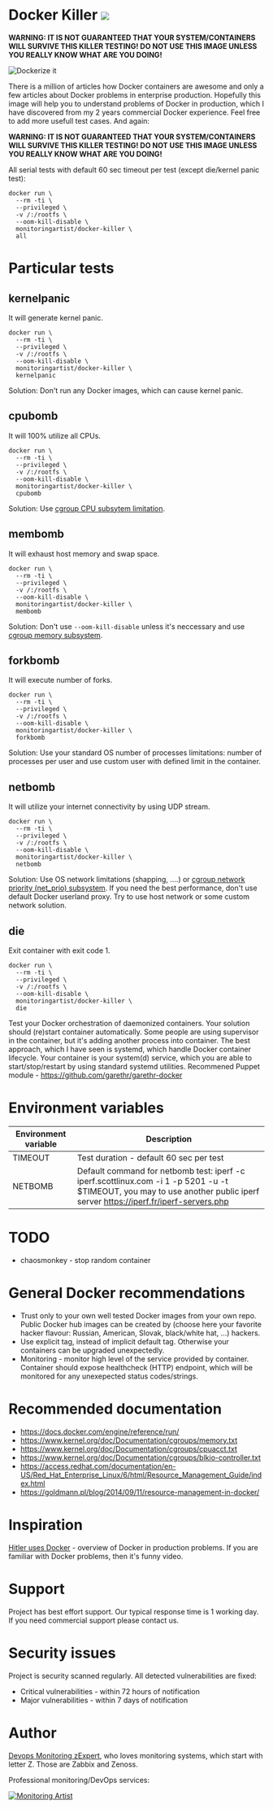 # Docker Killer [![](https://badge.imagelayers.io/monitoringartist/docker-killer:latest.svg)](https://imagelayers.io/?images=monitoringartist/docker-killer:latest)

**WARNING: IT IS NOT GUARANTEED THAT YOUR SYSTEM/CONTAINERS WILL SURVIVE THIS KILLER TESTING! DO NOT USE THIS IMAGE UNLESS YOU REALLY KNOW WHAT ARE YOU DOING!**

![Dockerize it](http://i.imgur.com/V8KfCpj.jpg)

There is a million of articles how Docker containers are awesome and only a few articles about Docker problems in enterprise production. Hopefully this image will help you to understand problems of Docker in production, which I have discovered from my 2 years commercial Docker experience. Feel free to add more usefull test cases. And again:

**WARNING: IT IS NOT GUARANTEED THAT YOUR SYSTEM/CONTAINERS WILL SURVIVE THIS KILLER TESTING! DO NOT USE THIS IMAGE UNLESS YOU REALLY KNOW WHAT ARE YOU DOING!**

All serial tests with default 60 sec timeout per test (except die/kernel panic test):

```
docker run \
  --rm -ti \
  --privileged \
  -v /:/rootfs \
  --oom-kill-disable \
  monitoringartist/docker-killer \
  all
```

# Particular tests

## kernelpanic

It will generate kernel panic.

```
docker run \
  --rm -ti \
  --privileged \
  -v /:/rootfs \
  --oom-kill-disable \
  monitoringartist/docker-killer \
  kernelpanic
```

Solution: Don't run any Docker images, which can cause kernel panic.

## cpubomb

It will 100% utilize all CPUs.

```
docker run \
  --rm -ti \
  --privileged \
  -v /:/rootfs \
  --oom-kill-disable \
  monitoringartist/docker-killer \
  cpubomb
```

Solution: Use [cgroup CPU subsytem limitation](https://access.redhat.com/documentation/en-US/Red_Hat_Enterprise_Linux/6/html/Resource_Management_Guide/sec-cpu.html).

## membomb

It will exhaust host memory and swap space.

```
docker run \
  --rm -ti \
  --privileged \
  -v /:/rootfs \
  --oom-kill-disable \
  monitoringartist/docker-killer \
  membomb
```

Solution: Don't use `--oom-kill-disable` unless it's neccessary and use [cgroup memory subsystem](https://access.redhat.com/documentation/en-US/Red_Hat_Enterprise_Linux/6/html/Resource_Management_Guide/sec-memory.html).

## forkbomb

It will execute number of forks.

```
docker run \
  --rm -ti \
  --privileged \
  -v /:/rootfs \
  --oom-kill-disable \
  monitoringartist/docker-killer \
  forkbomb
```

Solution: Use your standard OS number of processes limitations: number of processes per user and use custom user with defined limit in the container.

## netbomb

It will utilize your internet connectivity by using UDP stream.

```
docker run \
  --rm -ti \
  --privileged \
  -v /:/rootfs \
  --oom-kill-disable \
  monitoringartist/docker-killer \
  netbomb
```

Solution: Use OS network limitations (shapping, ....) or [cgroup network priority (net_prio) subsystem](https://access.redhat.com/documentation/en-US/Red_Hat_Enterprise_Linux/6/html/Resource_Management_Guide/net_prio.html). If you need the best performance, don't use default Docker userland proxy. Try to use host network or some custom network solution.

## die

Exit container with exit code 1.

```
docker run \
  --rm -ti \
  --privileged \
  -v /:/rootfs \
  --oom-kill-disable \
  monitoringartist/docker-killer \
  die
```

Test your Docker orchestration of daemonized containers. Your solution should (re)start container automatically. Some people are using supervisor in the container, but it's adding another process into container. The best approach, which I have seen is systemd, which handle Docker container lifecycle. Your container is your system(d) service, which you are able to start/stop/restart by using standard systemd utilities. Recommened Puppet module - https://github.com/garethr/garethr-docker

# Environment variables

| Environment variable | Description |
| -------------------- | ----------- |
| TIMEOUT | Test duration - default 60 sec per test |
| NETBOMB | Default command for netbomb test: iperf -c iperf.scottlinux.com -i 1 -p 5201 -u -t $TIMEOUT, you may to use another public iperf server https://iperf.fr/iperf-servers.php |

# TODO

* chaosmonkey - stop random container

# General Docker recommendations

* Trust only to your own well tested Docker images from your own repo. Public Docker hub images can be created by (choose here your favorite hacker flavour: Russian, American, Slovak, black/white hat, ...) hackers.
* Use explicit tag, instead of implicit default tag. Otherwise your containers can be upgraded unexpectedly.
* Monitoring - monitor high level of the service provided by container. Container should expose healthcheck (HTTP) endpoint, which will be monitored for any unexepected status codes/strings.

# Recommended documentation

- https://docs.docker.com/engine/reference/run/
- https://www.kernel.org/doc/Documentation/cgroups/memory.txt
- https://www.kernel.org/doc/Documentation/cgroups/cpuacct.txt
- https://www.kernel.org/doc/Documentation/cgroups/blkio-controller.txt
- https://access.redhat.com/documentation/en-US/Red_Hat_Enterprise_Linux/6/html/Resource_Management_Guide/index.html
- https://goldmann.pl/blog/2014/09/11/resource-management-in-docker/

# Inspiration

[Hitler uses Docker](https://www.youtube.com/watch?v=PivpCKEiQOQ) - overview of Docker in production problems. If you are familiar with Docker problems, then it's funny video.

# Support

Project has best effort support. Our typical response time is 1 working day. If you need commercial support please contact us.

# Security issues

Project is security scanned regularly. All detected vulnerabilities are fixed:

* Critical vulnerabilities - within 72 hours of notification
* Major vulnerabilities - within 7 days of notification

# Author

[Devops Monitoring zExpert](http://www.jangaraj.com 'DevOps / Docker / Kubernetes / Zabbix / Zenoss / Monitoring'),
who loves monitoring systems, which start with letter Z.
Those are Zabbix and Zenoss.

Professional monitoring/DevOps services:

[![Monitoring Artist](http://monitoringartist.com/img/github-monitoring-artist-logo.jpg)](http://www.monitoringartist.com 'DevOps / Docker / Kubernetes / Zabbix / Zenoss / Monitoring')